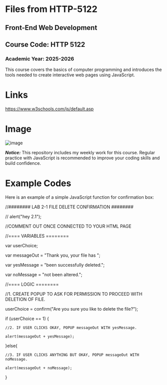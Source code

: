 # Files from HTTP-5122
## Front-End Web Development
## Course Code: HTTP 5122

### Academic Year: 2025-2026

This course covers the basics of computer programming and introduces the tools needed to create interactive web pages using JavaScript.


# Links
https://www.w3schools.com/js/default.asp

# Image
![image](https://github.com/user-attachments/assets/9f8b0045-0448-4479-958f-292d01405273)


***Notice:*** This repository includes my weekly work for this course. Regular practice with JavaScript is recommended to improve your coding skills and build confidence.

# Example Codes

Here is an example of a simple JavaScript function for confirmation box:

//######## LAB 2-1 FILE DELETE CONFIRMATION ########

// alert("hey 2.1");

//COMMENT OUT ONCE CONNECTED TO YOUR HTML PAGE

//==== VARIABLES ========

var userChoice;

var messageOut = "Thank you, your file has ";

var yesMessage = "been successfully deleted.";

var noMessage = "not been altered.";


//==== LOGIC ========




//1. CREATE POPUP TO ASK FOR PERMISSION TO PROCEED WITH DELETION OF FILE.

userChoice = confirm("Are you sure you like to delete the file?");


if (userChoice == 1) {

	//2. IF USER CLICKS OKAY, POPUP messageOut WITH yesMessage.
 
	alert(messageOut + yesMessage);
 
}else{

	//3. IF USER CLICKS ANYTHING BUT OKAY, POPUP messageOut WITH noMessage.
 
	alert(messageOut + noMessage);
 
}
